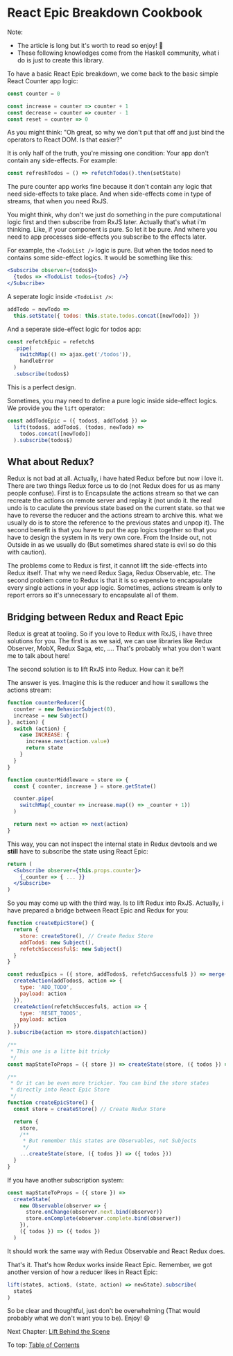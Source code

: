 # React Epic Breakdown Cookbook

Note:

- The article is long but it's worth to read so enjoy! 🤣
- These following knowledges come from the Haskell community, what i do is just to create this library.

To have a basic React Epic breakdown, we come back to the basic simple React Counter app logic:

```jsx
const counter = 0

const increase = counter => counter + 1
const decrease = counter => counter - 1
const reset = counter => 0
```

As you might think: "Oh great, so why we don't put that off and just bind the operators to React DOM. Is that easier?"

It is only half of the truth, you're missing one condition: Your app don't contain any side-effects. For example:

```js
const refreshTodos = () => refetchTodos().then(setState)
```

The pure counter app works fine because it don't contain any logic that need side-effects to take place. And when side-effects come in type of streams, that when you need RxJS.

You might think, why don't we just do something in the pure computational logic first and then subscribe from RxJS later. Actually that's what i'm thinking. Like, if your component is pure. So let it be pure. And where you need to app processes side-effects you subscribe to the effects later.

For example, the `<TodoList />` logic is pure. But when the todos need to contains some side-effect logics. It would be something like this:

```jsx
<Subscribe observer={todos$}>
  {todos => <TodoList todos={todos} />}
</Subscribe>
```

A seperate logic inside `<TodoList />`:

```jsx
addTodo = newTodo =>
  this.setState({ todos: this.state.todos.concat([newTodo]) })
```

And a seperate side-effect logic for todos app:

```jsx
const refetchEpic = refetch$
  .pipe(
    switchMap(() => ajax.get('/todos')),
    handleError
  )
  .subscribe(todos$)
```

This is a perfect design.

Sometimes, you may need to define a pure logic inside side-effect logics. We provide you the `lift` operator:

```jsx
const addTodoEpic = ({ todos$, addTodo$ }) =>
  lift(todos$, addTodo$, (todos, newTodo) =>
    todos.concat([newTodo])
  ).subscribe(todos$)
```

## What about Redux?

Redux is not bad at all. Actually, i have hated Redux before but now i love it. There are two things Redux force us to do (not Redux does for us as many people confuse). First is to Encapsulate the actions stream so that we can recreate the actions on remote server and replay it (not undo it. the real undo is to caculate the previous state based on the current state. so that we have to reverse the reducer and the actions stream to archive this. what we usually do is to store the reference to the previous states and unpop it). The second benefit is that you have to put the app logics together so that you have to design the system in its very own core. From the Inside out, not Outside in as we usually do (But sometimes shared state is evil so do this with caution).

The problems come to Redux is first, it cannot lift the side-effects into Redux itself. That why we need Redux Saga, Redux Observable, etc. The second problem come to Redux is that it is so expensive to encapsulate every single actions in your app logic. Sometimes, actions stream is only to report errors so it's unnecessary to encapsulate all of them.

<div id="ReduxBridging"></div>

## Bridging between Redux and React Epic

Redux is great at tooling. So if you love to Redux with RxJS, i have three solutions for you. The first is as we said, we can use libraries like Redux Observer, MobX, Redux Saga, etc, .... That's probably what you don't want me to talk about here!

The second solution is to lift RxJS into Redux. How can it be?!

The answer is yes. Imagine this is the reducer and how it swallows the actions stream:

```js
function counterReducer({
  counter = new BehaviorSubject(0),
  increase = new Subject()
}, action) {
  switch (action) {
    case INCREASE: {
      increase.next(action.value)
      return state
    }
  }
}

function counterMiddleware = store => {
  const { counter, increase } = store.getState()

  counter.pipe(
    switchMap(_counter => increase.map(() => _counter + 1))
  )

  return next => action => next(action)
}
```

This way, you can not inspect the internal state in Redux devtools and we **still** have to subscribe the state using React Epic:

```jsx
return (
  <Subscribe observer={this.props.counter}>
    {_counter => { ... }}
  </Subscribe>
)
```

So you may come up with the third way. Is to lift Redux into RxJS. Actually, i have prepared a bridge between React Epic and Redux for you:

```jsx
function createEpicStore() {
  return {
    store: createStore(), // Create Redux Store
    addTodo$: new Subject(),
    refetchSuccessful$: new Subject()
  }
}

const reduxEpics = ({ store, addTodos$, refetchSuccessful$ }) => merge(
  createAction(addTodos$, action => {
    type: 'ADD_TODO',
    payload: action
  }),
  createAction(refetchSuccesful$, action => {
    type: 'RESET_TODOS',
    payload: action
  })
).subscribe(action => store.dispatch(action))

/**
 * This one is a litte bit tricky
 */
const mapStateToProps = ({ store }) => createState(store, ({ todos }) => ({ todos }))

/**
 * Or it can be even more trickier. You can bind the store states
 * directly into React Epic Store
 */
function createEpicStore() {
  const store = createStore() // Create Redux Store

  return {
    store,
    /**
     * But remember this states are Observables, not Subjects
     */
    ...createState(store, ({ todos }) => ({ todos }))
  }
}
```

If you have another subscription system:

```jsx
const mapStateToProps = ({ store }) =>
  createState(
    new Observable(observer => {
      store.onChange(observer.next.bind(observer))
      store.onComplete(observer.complete.bind(observer))
    }),
    ({ todos }) => ({ todos })
  )
```

It should work the same way with Redux Observable and React Redux does.

That's it. That's how Redux works inside React Epic. Remember, we got another version of how a reducer likes in React Epic:

```jsx
lift(state$, action$, (state, action) => newState).subscribe(
  state$
)
```

So be clear and thoughtful, just don't be overwhelming (That would probably what we don't want you to be). Enjoy! 😄

Next Chapter: [Lift Behind the Scene](LiftBehindTheScene.md)

To top: [Table of Contents](Wiki.md)
